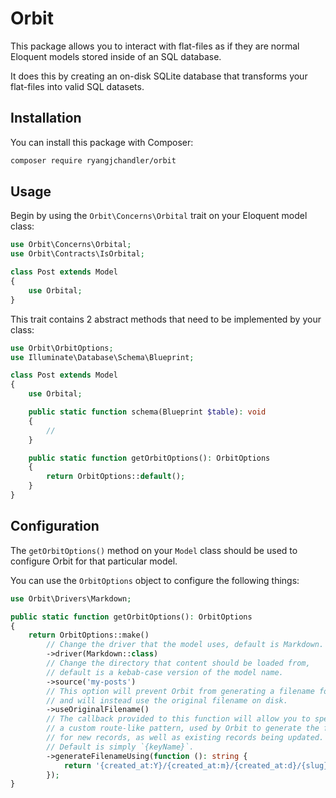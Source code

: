 # Orbit

This package allows you to interact with flat-files as if they are normal Eloquent models stored inside of an SQL database.

It does this by creating an on-disk SQLite database that transforms your flat-files into valid SQL datasets.

## Installation

You can install this package with Composer:

```bash
composer require ryangjchandler/orbit
```

## Usage

Begin by using the `Orbit\Concerns\Orbital` trait on your Eloquent model class:

```php
use Orbit\Concerns\Orbital;
use Orbit\Contracts\IsOrbital;

class Post extends Model
{
    use Orbital;
}
```

This trait contains 2 abstract methods that need to be implemented by your class:

```php
use Orbit\OrbitOptions;
use Illuminate\Database\Schema\Blueprint;

class Post extends Model
{
    use Orbital;

    public static function schema(Blueprint $table): void
    {
        //
    }

    public static function getOrbitOptions(): OrbitOptions
    {
        return OrbitOptions::default();
    }
}
```

## Configuration

The `getOrbitOptions()` method on your `Model` class should be used to configure Orbit for that particular model.

You can use the `OrbitOptions` object to configure the following things:

```php
use Orbit\Drivers\Markdown;

public static function getOrbitOptions(): OrbitOptions
{
    return OrbitOptions::make()
        // Change the driver that the model uses, default is Markdown.
        ->driver(Markdown::class)
        // Change the directory that content should be loaded from,
        // default is a kebab-case version of the model name.
        ->source('my-posts')
        // This option will prevent Orbit from generating a filename for you 
        // and will instead use the original filename on disk.
        ->useOriginalFilename()
        // The callback provided to this function will allow you to specify
        // a custom route-like pattern, used by Orbit to generate the filename
        // for new records, as well as existing records being updated.
        // Default is simply `{keyName}`.
        ->generateFilenameUsing(function (): string {
            return '{created_at:Y}/{created_at:m}/{created_at:d}/{slug}';
        });
}
```
